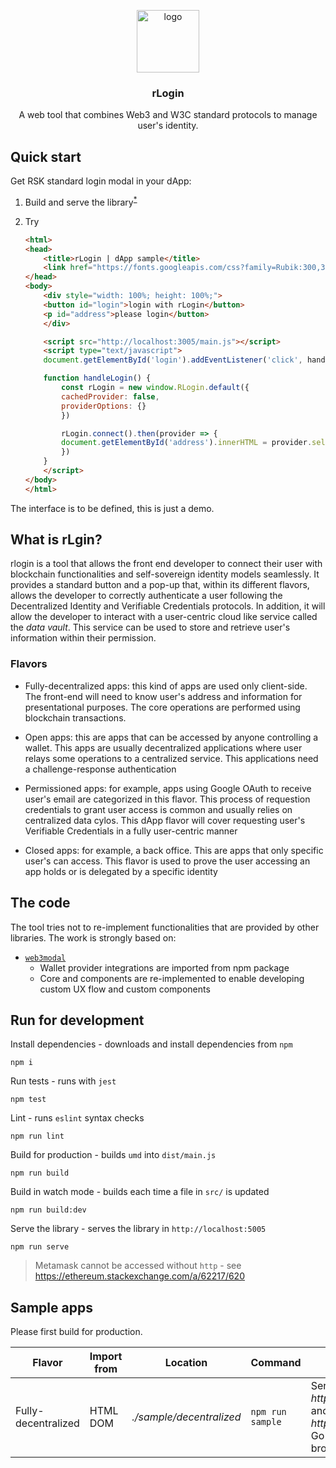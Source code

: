 <p align="middle">
    <img src="https://www.rifos.org/assets/img/logo.svg" alt="logo" height="100" >
</p>
<h3 align="middle">rLogin</h3>
<p align="middle">
    A web tool that combines Web3 and W3C standard protocols to manage user's identity.
</p>

## Quick start

Get RSK standard login modal in your dApp:

1. Build and serve the library<sup><a href="#run-for-development">*</a></sup>
2. Try

    ```html
    <html>
    <head>
        <title>rLogin | dApp sample</title>
        <link href="https://fonts.googleapis.com/css?family=Rubik:300,300i,400,400i,500,500i,700,700i,900,900i&amp;display=swap" rel="stylesheet">
    </head>
    <body>
        <div style="width: 100%; height: 100%;">
        <button id="login">login with rLogin</button>
        <p id="address">please login</button>
        </div>

        <script src="http://localhost:3005/main.js"></script>
        <script type="text/javascript">
        document.getElementById('login').addEventListener('click', handleLogin);

        function handleLogin() {
            const rLogin = new window.RLogin.default({
            cachedProvider: false,
            providerOptions: {}
            })

            rLogin.connect().then(provider => {
            document.getElementById('address').innerHTML = provider.selectedAddress
            })
        }
        </script>
    </body>
    </html>
    ```

The interface is to be defined, this is just a demo.

## What is rLgin?

rlogin is a tool that allows the front end developer to connect their user with blockchain functionalities and self-sovereign identity models seamlessly. It provides a standard button and a pop-up that, within its different flavors, allows the developer to correctly authenticate a user following the Decentralized Identity and Verifiable Credentials protocols. In addition, it will allow the developer to interact with a user-centric cloud like service called the _data vault_. This service can be used to store and retrieve user's information within their permission.

### Flavors

- Fully-decentralized apps: this kind of apps are used only client-side. The front-end will need to know user's address and information for presentational purposes. The core operations are performed using blockchain transactions.

- Open apps: this are apps that can be accessed by anyone controlling a wallet. This apps are usually decentralized applications where user relays some operations to a centralized service. This applications need a challenge-response authentication

- Permissioned apps: for example, apps using Google OAuth to receive user's email are categorized in this flavor. This process of requestion credentials to grant user access is common and usually relies on centralized data cylos. This dApp flavor will cover requesting user's Verifiable Credentials in a fully user-centric manner

- Closed apps: for example, a back office. This are apps that only specific user's can access. This flavor is used to prove the user accessing an app holds or is delegated by a specific identity

## The code

The tool tries not to re-implement functionalities that are provided by other libraries. The work is strongly based on:

- [`web3modal`](https://github.com/web3Modal/web3modal/)
    - Wallet provider integrations are imported from npm package
    - Core and components are re-implemented to enable developing custom UX flow and custom components

## Run for development

Install dependencies - downloads and install dependencies from `npm`

```
npm i
```

Run tests - runs with `jest`

```
npm test
```

Lint - runs `eslint` syntax checks

```
npm run lint
```

Build for production - builds `umd` into `dist/main.js`

```
npm run build
```

Build in watch mode - builds each time a file in `src/` is updated

```
npm run build:dev
```

Serve the library - serves the library in `http://localhost:5005`

```
npm run serve
```

> Metamask cannot be accessed without `http` - see https://ethereum.stackexchange.com/a/62217/620

## Sample apps

Please first build for production.

| Flavor | Import from | Location | Command |  |
| - | - | - | - | - |
| Fully-decentralized | HTML DOM | _./sample/decentralized_ | `npm run sample` | Serves the library in _http://localhost:3006_ and a dApp in _http://localhost:3006_. Go to _3006_ with your browser |
